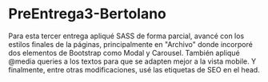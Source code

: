 # PreEntrega3-Bertolano
Para esta tercer entrega apliqué SASS de forma parcial, avancé con los estilos finales de la páginas, principalmente en  "Archivo" donde incorporé dos elementos de Bootstrap como Modal y Carousel. También apliqué @media queries a los textos para que se adapten mejor a la vista mobile. Y finalmente, entre otras modificaciones, usé las etiquetas de SEO en el head.